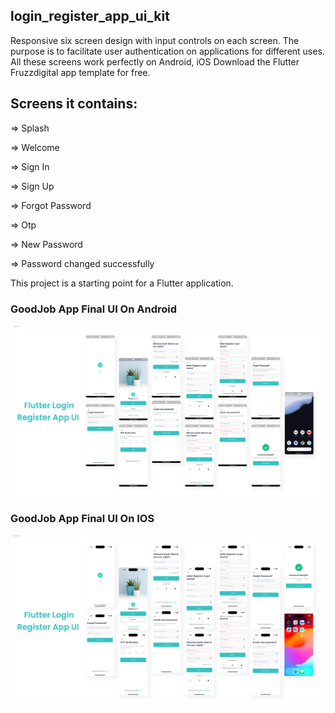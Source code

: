 ## login_register_app_ui_kit

Responsive six screen design with input controls on each screen. 
The purpose is to facilitate user authentication on applications for 
different uses. All these screens work perfectly on Android, iOS
Download the Flutter Fruzzdigital app template for free.

## Screens it contains:

=> Splash

=> Welcome

=> Sign In

=> Sign Up

=> Forgot Password

=> Otp 

=> New Password 

=> Password changed successfully 

This project is a starting point for a Flutter application.

### GoodJob App Final UI On Android
![Preview](/flutter_auth_android_ui.jpg)

### GoodJob App Final UI On IOS
![Preview](/flutter_auth_ios_ui.jpg)